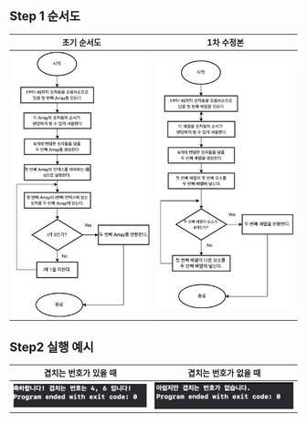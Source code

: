 ## Step 1 순서도
| 초기 순서도 | 1차 수정본 | 
|:--:|:--:|
| ![image](/FlowChart/GenerateRandomNumber_1.drawio.png) | ![image](/FlowChart/GenerateRandomNumber_2.drawio.png) |

## Step2 실행 예시
|  겹치는 번호가 있을 때 | 겹치는 번호가 없을 때 |
|:--:|:--:|
| ![image](CodeStarterCamp_Week2/Step2_Result_1.png) | ![image](CodeStarterCamp_Week2/Step2_Result_2.png) |
